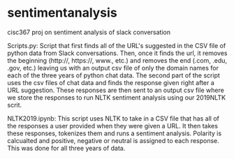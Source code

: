 # sentimentanalysis
cisc367 proj on sentiment analysis of slack conversation

Scripts.py: Script that first finds all of the URL's suggested in the CSV file of python data from Slack conversations. Then, once it finds the url, it removes the beginning (http://, https://, www., etc.) and removes the end (.com, .edu, .gov, etc.) leaving us with an output csv file of only the domain names for each of the three years of python chat data. The second part of the script uses the csv files of chat data and finds the response given right after a URL suggestion. These responses are then sent to an output csv file where we store the responses to run NLTK sentiment analysis using our 2019NLTK scrit. 

NLTK2019.ipynb: This script uses NLTK to take in a CSV file that has all of the responses a user provided when they were given a URL. It then takes these responses, tokenizes them and runs a sentiment analysis. Polarity is calcualted and positive, negative or neutral is assigned to each response. This was done for all three years of data.


